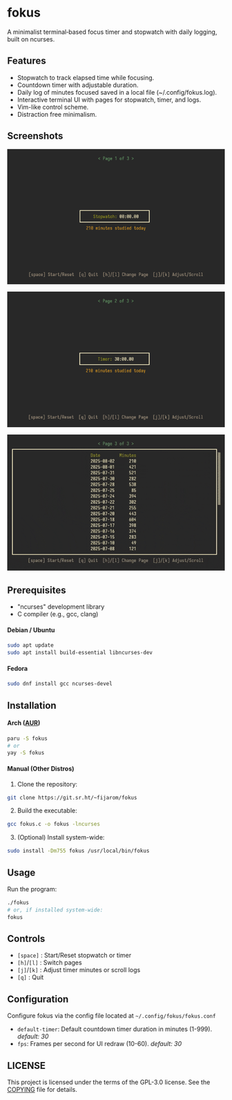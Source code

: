 # fokus

A minimalist terminal‐based focus timer and stopwatch with daily logging, built on ncurses. 

## Features
- Stopwatch to track elapsed time while focusing.
- Countdown timer with adjustable duration.
- Daily log of minutes focused saved in a local file (~/.config/fokus.log).
- Interactive terminal UI with pages for stopwatch, timer, and logs.
- Vim-like control scheme.
- Distraction free minimalism.

## Screenshots
![Stopwatch Page](assets/stopwatch.png)

![Timer Page](assets/timer.png)

![Logs Page](assets/logs.gif)

## Prerequisites
- "ncurses" development library
- C compiler (e.g., gcc, clang)

#### Debian / Ubuntu
```bash
sudo apt update
sudo apt install build-essential libncurses-dev
```
#### Fedora
```bash
sudo dnf install gcc ncurses-devel
```

## Installation
#### Arch ([AUR](https://aur.archlinux.org/packages/fokus))
```bash
paru -S fokus
# or
yay -S fokus
```
#### Manual (Other Distros)
1. Clone the repository:
```bash
git clone https://git.sr.ht/~fijarom/fokus
```
2. Build the executable:
```bash
gcc fokus.c -o fokus -lncurses
```
3. (Optional) Install system-wide:
```bash
sudo install -Dm755 fokus /usr/local/bin/fokus
```

## Usage
Run the program:
```bash
./fokus
# or, if installed system-wide:
fokus
```

## Controls
- `[space]` : Start/Reset stopwatch or timer
- `[h]`/`[l]` : Switch pages
- `[j]`/`[k]` : Adjust timer minutes or scroll logs
- `[q]` : Quit

## Configuration
Configure fokus via the config file located at `~/.config/fokus/fokus.conf`

- `default-timer`: Default countdown timer duration in minutes (1-999). *default: 30*
- `fps`: Frames per second for UI redraw (10-60). *default: 30*

## LICENSE
This project is licensed under the terms of the GPL-3.0 license. See the [COPYING](./COPYING) file for details.

